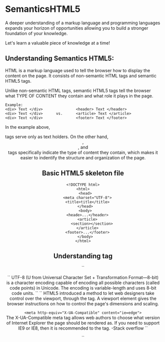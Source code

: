 # SemanticsHTML5
A deeper understanding of a markup language and programming languages expands your horizon of opportunities allowing you to build a stronger foundation of your knowledge.

Let's learn a valuable piece of knowledge at a time!

## Understanding Semantics HTML5:
HTML is a markup language used to tell the browser how to display the content on the page. It consists of non-semantic HTML tags and semantic HTML5 tags.

Unlike non-semantic HTML tags, semantic HTML5 tags tell the browser what TYPE OF CONTENT they contain and what role it plays in the page. 
```
Example:
<div> Text </div>               <header> Text </header>
<div> Text </div>      vs.      <article> Text </article>
<div> Text </div>               <footer> Text </footer>
```
In the example above, <div> tags serve only as text holders. On the other hand, <header>, <article>, and <footer> tags specifically indicate the type of content they contain, which makes it easier to indentify the structure and organization of the page.

## Basic HTML5 skeleton file
```
<!DOCTYPE html>
<html>
  <head>
    <meta charset="UTF-8">
    <title>title</title>
  </head>
  <body>
    <heade>...</header>
    <article>
        <section></section>
    </article>
    <footer>...</footer>
  </body>
</html>
```

## Understanding <head> tag
``
<head>
    <meta charset="UTF-8">
``
        UTF-8 (U from Universal Character Set + Transformation Format—8-bit) 
        is a character encoding capable of encoding all possible characters 
        (called code points) in Unicode. The encoding is variable-length and uses 8-bit code units.
``
    <meta name="viewport" content="width=device-width, initial-scale=2.0">
``
        HTML5 introduced a method to let web designers take control over the viewport, through the <meta> tag.
        A <meta> viewport element gives the browser instructions on how to control the page's dimensions and scaling.

``
    <meta http-equiv="X-UA-Compatible" content="ie=edge">
``   
        The X-UA-Compatible meta tag allows web authors to choose what version of Internet Explorer the page should be rendered as. 
        If you need to support IE9 or IE8, then it is recommended to the tag. -Stack overflow
``
    <title>Document</title>
</head>
``